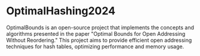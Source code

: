 # OptimalHashing2024
OptimalBounds is an open-source project that implements the concepts and algorithms presented in the paper "Optimal Bounds for Open Addressing Without Reordering." This project aims to provide efficient open addressing techniques for hash tables, optimizing performance and memory usage.
